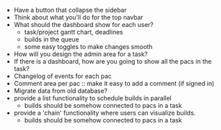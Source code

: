 - Have a button that collapse the sidebar
- Think about what you'll do for the top navbar
- What should the dashboard show for each user?
  * task/project gantt chart, deadlines
  * builds in the queue
  * some easy toggles to make changes smooth
- How will you design the admin area for a task?
- If there is a dashboard, how are you going to show all the pacs in the task?
- Changelog of events for each pac
- Comment area per pac :: make it easy to add a comment (if signed in)
- Migrate data from old database?
- provide a list functionality to schedule builds in parallel
  * builds should be somehow connected to pacs in a task
- provide a 'chain' functionality where users can visualize builds.
  * builds should be somehow connected to pacs in a task
